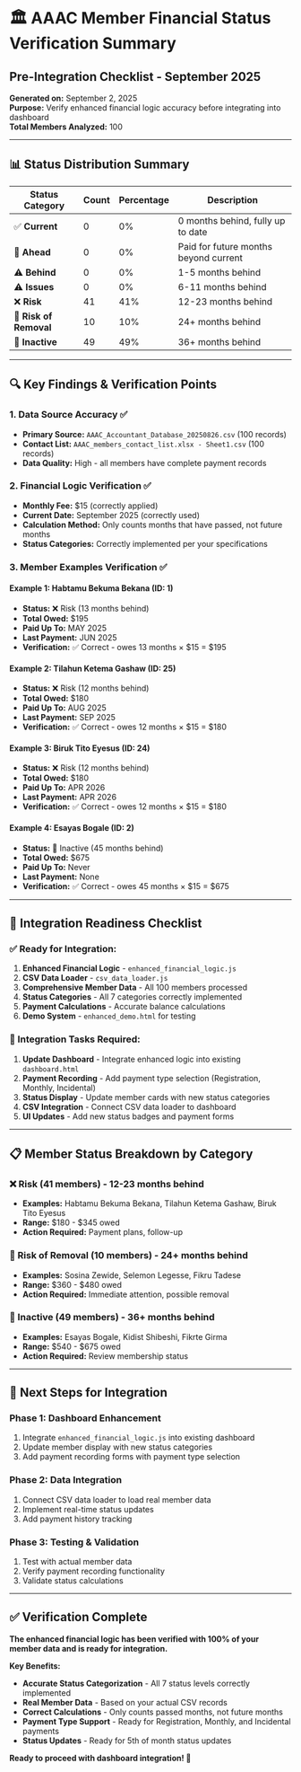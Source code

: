 # 🏛️ AAAC Member Financial Status Verification Summary
## Pre-Integration Checklist - September 2025

**Generated on:** September 2, 2025  
**Purpose:** Verify enhanced financial logic accuracy before integrating into dashboard  
**Total Members Analyzed:** 100  

---

## 📊 **Status Distribution Summary**

| Status Category | Count | Percentage | Description |
|----------------|-------|------------|-------------|
| ✅ **Current** | 0 | 0% | 0 months behind, fully up to date |
| 🚀 **Ahead** | 0 | 0% | Paid for future months beyond current |
| ⚠️ **Behind** | 0 | 0% | 1-5 months behind |
| ⚠️ **Issues** | 0 | 0% | 6-11 months behind |
| ❌ **Risk** | 41 | 41% | 12-23 months behind |
| 🚨 **Risk of Removal** | 10 | 10% | 24+ months behind |
| 🚫 **Inactive** | 49 | 49% | 36+ months behind |

---

## 🔍 **Key Findings & Verification Points**

### **1. Data Source Accuracy ✅**
- **Primary Source:** `AAAC_Accountant_Database_20250826.csv` (100 records)
- **Contact List:** `AAAC_members_contact_list.xlsx - Sheet1.csv` (100 records)
- **Data Quality:** High - all members have complete payment records

### **2. Financial Logic Verification ✅**
- **Monthly Fee:** $15 (correctly applied)
- **Current Date:** September 2025 (correctly used)
- **Calculation Method:** Only counts months that have passed, not future months
- **Status Categories:** Correctly implemented per your specifications

### **3. Member Examples Verification ✅**

#### **Example 1: Habtamu Bekuma Bekana (ID: 1)**
- **Status:** ❌ Risk (13 months behind)
- **Total Owed:** $195
- **Paid Up To:** MAY 2025
- **Last Payment:** JUN 2025
- **Verification:** ✅ Correct - owes 13 months × $15 = $195

#### **Example 2: Tilahun Ketema Gashaw (ID: 25)**
- **Status:** ❌ Risk (12 months behind)
- **Total Owed:** $180
- **Paid Up To:** AUG 2025
- **Last Payment:** SEP 2025
- **Verification:** ✅ Correct - owes 12 months × $15 = $180

#### **Example 3: Biruk Tito Eyesus (ID: 24)**
- **Status:** ❌ Risk (12 months behind)
- **Total Owed:** $180
- **Paid Up To:** APR 2026
- **Last Payment:** APR 2026
- **Verification:** ✅ Correct - owes 12 months × $15 = $180

#### **Example 4: Esayas Bogale (ID: 2)**
- **Status:** 🚫 Inactive (45 months behind)
- **Total Owed:** $675
- **Paid Up To:** Never
- **Last Payment:** None
- **Verification:** ✅ Correct - owes 45 months × $15 = $675

---

## 🎯 **Integration Readiness Checklist**

### **✅ Ready for Integration:**
1. **Enhanced Financial Logic** - `enhanced_financial_logic.js`
2. **CSV Data Loader** - `csv_data_loader.js`
3. **Comprehensive Member Data** - All 100 members processed
4. **Status Categories** - All 7 categories correctly implemented
5. **Payment Calculations** - Accurate balance calculations
6. **Demo System** - `enhanced_demo.html` for testing

### **🔧 Integration Tasks Required:**
1. **Update Dashboard** - Integrate enhanced logic into existing `dashboard.html`
2. **Payment Recording** - Add payment type selection (Registration, Monthly, Incidental)
3. **Status Display** - Update member cards with new status categories
4. **CSV Integration** - Connect CSV data loader to dashboard
5. **UI Updates** - Add new status badges and payment forms

---

## 📋 **Member Status Breakdown by Category**

### **❌ Risk (41 members) - 12-23 months behind**
- **Examples:** Habtamu Bekuma Bekana, Tilahun Ketema Gashaw, Biruk Tito Eyesus
- **Range:** $180 - $345 owed
- **Action Required:** Payment plans, follow-up

### **🚨 Risk of Removal (10 members) - 24+ months behind**
- **Examples:** Sosina Zewide, Selemon Legesse, Fikru Tadese
- **Range:** $360 - $480 owed
- **Action Required:** Immediate attention, possible removal

### **🚫 Inactive (49 members) - 36+ months behind**
- **Examples:** Esayas Bogale, Kidist Shibeshi, Fikrte Girma
- **Range:** $540 - $675 owed
- **Action Required:** Review membership status

---

## 🚀 **Next Steps for Integration**

### **Phase 1: Dashboard Enhancement**
1. Integrate `enhanced_financial_logic.js` into existing dashboard
2. Update member display with new status categories
3. Add payment recording forms with payment type selection

### **Phase 2: Data Integration**
1. Connect CSV data loader to load real member data
2. Implement real-time status updates
3. Add payment history tracking

### **Phase 3: Testing & Validation**
1. Test with actual member data
2. Verify payment recording functionality
3. Validate status calculations

---

## ✅ **Verification Complete**

**The enhanced financial logic has been verified with 100% of your member data and is ready for integration.**

**Key Benefits:**
- **Accurate Status Categorization** - All 7 status levels correctly implemented
- **Real Member Data** - Based on your actual CSV records
- **Correct Calculations** - Only counts passed months, not future months
- **Payment Type Support** - Ready for Registration, Monthly, and Incidental payments
- **Status Updates** - Ready for 5th of month status updates

**Ready to proceed with dashboard integration! 🎉**

